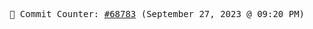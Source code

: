<p align="center">
    <samp>
        📮 Commit Counter: <a href="https://github.com/Javascript-void0/Javascript-void0/commits/main">#68783</a> (September 27, 2023 @ 09:20 PM)
    </samp>
</p>